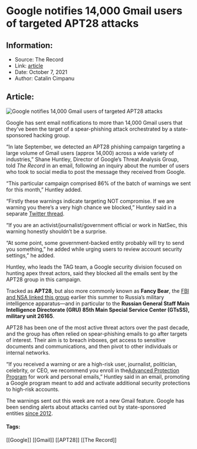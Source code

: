 # Google notifies 14,000 Gmail users of targeted APT28 attacks
### 

## Information:
+ Source: The Record
+ Link: [article](https://therecord.media/google-notifies-14000-gmail-users-of-targeted-apt28-attacks/)
+ Date: October 7, 2021
+ Author: Catalin Cimpanu


## Article:
![Google notifies 14,000 Gmail users of targeted APT28 attacks](https://therecord.media/wp-content/uploads/2021/04/bear-russian-hacker-e1625150408774.jpg)

Google has sent email notifications to more than 14,000 Gmail users that they’ve been the target of a spear-phishing attack orchestrated by a state-sponsored hacking group.


“In late September, we detected an APT28 phishing campaign targeting a large volume of Gmail users (approx 14,000) across a wide variety of industries,” Shane Huntley, Director of Google’s Threat Analysis Group, told *The Record* in an email, following an inquiry about the number of users who took to social media to post the message they received from Google.








“This particular campaign comprised 86% of the batch of warnings we sent for this month,” Huntley added.


“Firstly these warnings indicate targeting NOT compromise. If we are warning you there’s a very high chance we blocked,” Huntley said in a separate [Twitter thread](https://twitter.com/ShaneHuntley/status/1446103822250565638).


“If you are an activist/journalist/government official or work in NatSec, this warning honestly shouldn’t be a surprise.


“At some point, some government-backed entity probably will try to send you something,” he added while urging users to review account security settings,” he added.


Huntley, who leads the TAG team, a Google security division focused on hunting apex threat actors, said they blocked all the emails sent by the APT28 group in this campaign.


Tracked as **APT28**, but also more commonly known as **Fancy Bear**, the [FBI and NSA linked this group](https://therecord.media/fbi-nsa-russian-military-cyber-unit-behind-large-scale-brute-force-attacks/) earlier this summer to Russia’s military intelligence apparatus—and in particular to the **Russian General Staff Main Intelligence Directorate (GRU) 85th Main Special Service Center (GTsSS), military unit 26165**.


APT28 has been one of the most active threat actors over the past decade, and the group has often relied on spear-phishing emails to go after targets of interest. Their aim is to breach inboxes, get access to sensitive documents and communications, and then pivot to other individuals or internal networks.


“If you received a warning or are a high-risk user, journalist, politician, celebrity, or CEO, we recommend you enroll in the[Advanced Protection Program](https://landing.google.com/advancedprotection/) for work and personal emails,” Huntley said in an email, promoting a Google program meant to add and activate additional security protections to high-risk accounts.


The warnings sent out this week are not a new Gmail feature. Google has been sending alerts about attacks carried out by state-sponsored entities [since 2012](https://security.googleblog.com/2012/06/security-warnings-for-suspected-state.html).





#### Tags:
[[Google]] [[Gmail]] [[APT28]] [[The Record]]
